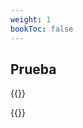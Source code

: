 ```yaml
---
weight: 1
bookToc: false
---
```

## Prueba

{{<p5-iframe ver="1.4.2" sketch="/showcase/sketches/sphereImage.js" width="600" height="600" marginHeight="0" marginWidth="0" frameBorder="0" scrolling="no">}}

{{<p5-iframe ver="1.4.2" sketch="/showcase/sketches/cylinderRotating.js" width="600" height="600" marginHeight="0" marginWidth="0" frameBorder="0" scrolling="no">}}